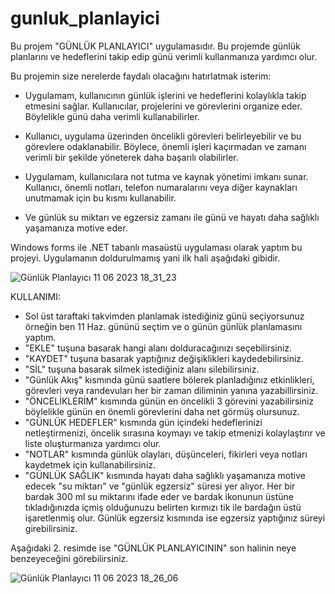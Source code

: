 # gunluk_planlayici
Bu projem  "GÜNLÜK PLANLAYICI" uygulamasıdır. Bu projemde günlük planlarını ve  hedeflerini takip edip günü verimli kullanmanıza yardımcı olur.

Bu projemin size nerelerde faydalı  olacağını hatırlatmak isterim:
  * Uygulamam, kullanıcının günlük işlerini ve hedeflerini kolaylıkla takip etmesini sağlar. Kullanıcılar, projelerini ve görevlerini organize eder. Böylelikle günü daha verimli kullanabilirler.
  
  * Kullanıcı, uygulama üzerinden öncelikli görevleri belirleyebilir ve bu görevlere odaklanabilir. Böylece, önemli işleri kaçırmadan ve zamanı verimli bir şekilde yöneterek daha başarılı olabilirler.
  
  * Uygulamam, kullanıcılara not tutma ve kaynak yönetimi imkanı sunar. Kullanıcı, önemli notları, telefon numaralarını veya diğer kaynakları unutmamak için bu kısmı kullanabilir.
  
  * Ve günlük su miktarı ve egzersiz zamanı ile günü ve hayatı daha sağlıklı yaşamanıza motive eder.

Windows forms ile  .NET tabanlı masaüstü uygulaması olarak yaptım bu projeyi.
Uygulamanın doldurulmamış yani ilk hali aşağıdaki gibidir.

![Günlük Planlayıcı 11 06 2023 18_31_23](https://github.com/Semanur-Ucdag/gunluk_planlayici/assets/103859993/73b91846-5c63-4413-a847-5507d444e137)

KULLANIMI:
* Sol üst taraftaki takvimden planlamak istediğiniz günü seçiyorsunuz örneğin ben 11 Haz. gününü seçtim ve o günün günlük planlamasını yaptım.
*  "EKLE" tuşuna basarak hangi alanı dolduracağınızı seçebilirsiniz.
*  "KAYDET" tuşuna basarak yaptığınız değişiklikleri kaydedebilirsiniz.
*  "SİL" tuşuna basarak silmek istediğiniz alanı silebilirsiniz.
*  "Günlük Akış" kısmında günü saatlere bölerek planladığınız etkinlikleri, görevleri veya randevuları her bir zaman diliminin yanına yazabillirsiniz.
*  "ÖNCELİKLERİM" kısmında günün en öncelikli 3 görevini yazabilirsiniz böylelikle günün en önemli görevlerini daha net görmüş olursunuz.
*  "GÜNLÜK HEDEFLER" kısmında gün içindeki hedeflerinizi netleştirmenizi, öncelik sırasına koymayı ve takip etmenizi kolaylaştırır ve liste oluşturmanıza yardımcı olur.
*  "NOTLAR" kısmında günlük olayları, düşünceleri, fikirleri veya notları kaydetmek için kullanabilirsiniz.
*  "GÜNLÜK SAĞLIK" kısmında hayatı daha sağlıklı yaşamanıza motive edecek "su miktarı" ve "günlük egzersiz" süresi yer alıyor. Her bir bardak 300 ml su miktarını ifade eder ve bardak ikonunun üstüne tıkladığınızda içmiş olduğunuzu belirten kırmızı tik ile bardağın üstü işaretlenmiş olur. Günlük egzersiz kısmında ise egzersiz yaptığınız süreyi girebilirsiniz. 


Aşağıdaki 2. resimde ise "GÜNLÜK PLANLAYICININ" son halinin neye benzeyeceğini görebilirsiniz.  

![Günlük Planlayıcı 11 06 2023 18_26_06](https://github.com/Semanur-Ucdag/gunluk_planlayici/assets/103859993/d688ab55-92ea-48ec-8a25-fcb0840f858b)
